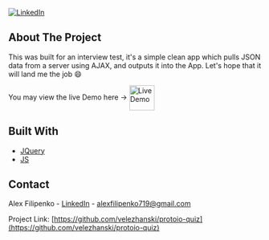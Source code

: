 [![LinkedIn][linkedin-shield]][linkedin-url]

## About The Project
This was built for an interview test, it's a simple clean app which pulls JSON data from a server using AJAX, and outputs it into the App. Let's hope that it will land me the job :smile:

You may view the live Demo here -> 
<img src="https://temudokter.netlify.com/static/media/netlify.92b6c228.png" alt="Live Demo" width="50px" height="50px" valign="middle">


## Built With
* [JQuery](https://jquery.com)
* [JS](https://www.javascript.com)


## Contact
Alex Filipenko - [LinkedIn](https://www.linkedin.com/in/afilipenko) - alexfilipenko719@gmail.com

Project Link: [https://github.com/velezhanski/protoio-quiz](https://github.com/velezhanski/protoio-quiz)


<!-- LINKS -->
[linkedin-shield]: https://img.shields.io/badge/-LinkedIn-black.svg?style=flat-square&logo=linkedin&colorB=555
[linkedin-url]: https://linkedin.com/in/afilipenko
